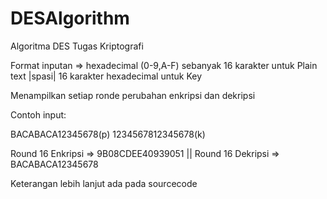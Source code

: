 # DESAlgorithm
Algoritma DES Tugas Kriptografi

Format inputan => hexadecimal (0-9,A-F) sebanyak 16 karakter untuk Plain text |spasi| 16 karakter hexadecimal untuk Key

Menampilkan setiap ronde perubahan enkripsi dan dekripsi

Contoh input:

BACABACA12345678(p)  1234567812345678(k)

Round 16 Enkripsi => 9B08CDEE40939051 || Round 16 Dekripsi => BACABACA12345678

Keterangan lebih lanjut ada pada sourcecode
